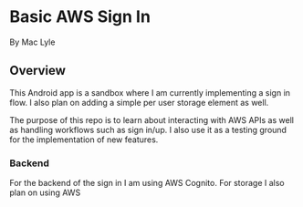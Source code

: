 # Basic AWS Sign In
By Mac Lyle

## Overview 
This Android app is a sandbox where I am currently implementing a sign in flow. I also plan on adding a simple per user storage element as well. 

The purpose of this repo is to learn about interacting with AWS APIs as well as handling workflows such as sign in/up. I also use it as a testing ground for the implementation of new features.

### Backend
For the backend of the sign in I am using AWS Cognito. For storage I also plan on using AWS 
